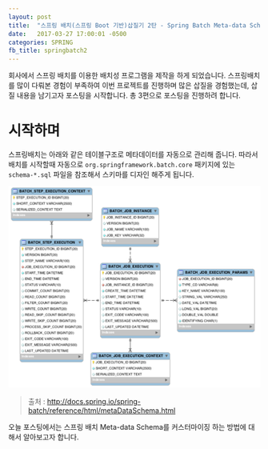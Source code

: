 ```yaml
---
layout: post
title:  "스프링 배치(스프링 Boot 기반)삽질기 2탄 - Spring Batch Meta-data Schema 커스터마이징"
date:   2017-03-27 17:00:01 -0500
categories: SPRING
fb_title: springbatch2
---
```


회사에서 스프링 배치를 이용한 배치성 프로그램을 제작을 하게 되었습니다.
스프링배치를 많이 다뤄본 경험이 부족하여 이번 프로젝트를 진행하며 많은 삽질을 경험했는데,
삽질 내용을 남기고자 포스팅을 시작합니다. 총 3편으로 포스팅을 진행하려 합니다.

# 시작하며

스프링배치는 아래와 같은 테이블구조로 메타데이터를 자동으로 관리해 줍니다. 따라서 배치를 시작할때 자동으로 ``org.springframework.batch.core`` 패키지에 있는 ``schema-*.sql`` 파일을 참조해서 스키마를 디자인 해주게 됩니다.

![batch_schema](../images/batch_schema.png)

> 출처 : http://docs.spring.io/spring-batch/reference/html/metaDataSchema.html

오늘 포스팅에서는 스프링 배치 Meta-data Schema를 커스터마이징 하는 방법에 대해서 알아보고자 합니다.

# 
